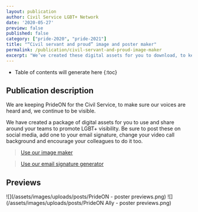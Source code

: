```yaml
---
layout: publication
author: Civil Service LGBT+ Network
date: '2020-05-27'
preview: false
published: false
category: ["pride-2020", "pride-2021"]
title: "“Civil servant and proud” image and poster maker"
permalink: /publication/civil-servant-and-proud-image-maker
excerpt: "We’ve created these digital assets for you to download, to keep PrideON in 2020."
---
```


* Table of contents will generate here
{:toc}


## Publication description

We are keeping PrideON for the Civil Service, to make sure our voices are heard and, we continue to be visible.

We have created a package of digital assets for you to use and share around your teams to promote LGBT+ visibility. Be sure to post these on social media, add one to your email signature, change your video call background and encourage your colleagues to do it too.

> [Use our image maker](https://www.civilservice.lgbt/image-maker/civil-servant-and-proud)

> [Use our email signature generator](https://www.civilservice.lgbt/email-signatures/pride-on)

## Previews

![](/assets/images/uploads/posts/PrideON - poster previews.png)
![](/assets/images/uploads/posts/PrideON Ally - poster previews.png)

